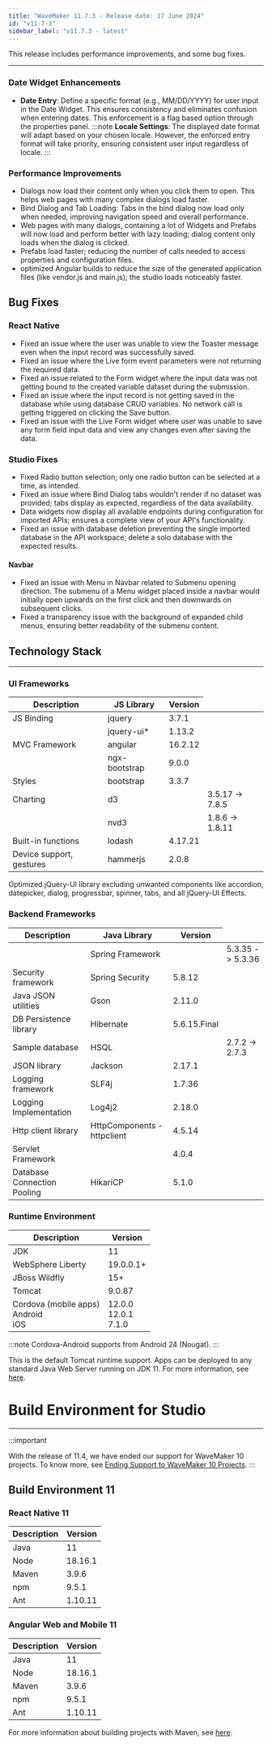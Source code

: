 ```yaml
---
title: "WaveMaker 11.7.3 - Release date: 17 June 2024"
id: "v11-7-3"
sidebar_label: "v11.7.3 - latest"
---
```


This release includes performance improvements, and some bug fixes.

---

### Date Widget Enhancements

- **Date Entry**: Define a specific format (e.g., MM/DD/YYYY) for user input in the Date Widget. This ensures consistency and eliminates confusion when entering dates. This enforcement is a flag based option through the properties panel.
:::note 
**Locale Settings**: The displayed date format will adapt based on your chosen locale. However, the enforced entry format will take priority, ensuring consistent user input regardless of locale.
:::

### Performance Improvements

- Dialogs now load their content only when you click them to open. This helps web pages with many complex dialogs load faster.
- Bind Dialog and Tab Loading: Tabs in the bind dialog now load only when needed, improving navigation speed and overall performance.
- Web pages with many dialogs, containing a lot of Widgets and Prefabs will now load and perform better with lazy loading; dialog content only loads when the dialog is clicked.
- Prefabs load faster; reducing the number of calls needed to access properties and configuration files. 
- optimized Angular builds to reduce the size of the generated application files (like vendor.js and main.js); the studio loads noticeably faster.

## Bug Fixes


### React Native

- Fixed an issue where the user was unable to view the Toaster message even when the input record was successfully saved.
- Fixed an issue where the Live form event parameters were not returning the required data.
- Fixed an issue related to the Form widget where the input data was not getting bound to the created variable dataset during the submission.
- Fixed an issue where the input record is not getting saved in the database while using database CRUD variables. No network call is getting triggered on clicking the Save button.
- Fixed an issue with the Live Form widget where user was unable to save any form field input data and view any changes even after saving the data.

### Studio Fixes

- Fixed Radio button selection; only one radio button can be selected at a time, as intended.
- Fixed an issue where Bind Dialog tabs wouldn't render if no dataset was provided; tabs display as expected, regardless of the data availability.
- Data widgets now display all available endpoints during configuration for imported APIs; ensures a complete view of your API's functionality.
- Fixed an issue with database deletion preventing the single imported database in the API workspace; delete a solo database with the expected results.

#### Navbar

- Fixed an issue with Menu in Navbar related to Submenu opening direction. The submenu of a Menu widget placed inside a navbar would initially open upwards on the first click and then downwards on subsequent clicks.
- Fixed a transparency issue with the background of expanded child menus, ensuring better readability of the submenu content.

## Technology Stack

---

### UI Frameworks

| Description | JS Library | Version |
| --- | --- | --- |
| JS Binding | jquery |  3.7.1 |
|  | jquery-ui* | 1.13.2 |
| MVC Framework | angular | 16.2.12  |
|  | ngx-bootstrap | 9.0.0 |
| Styles | bootstrap | 3.3.7 |
| Charting | d3 | <td className="versiontdbgcolor"> 3.5.17 -> 7.8.5 </td>|
|  | nvd3 | <td className="versiontdbgcolor"> 1.8.6 -> 1.8.11 </td> |
| Built-in functions | lodash | 4.17.21|
| Device support, gestures | hammerjs | 2.0.8 |

Optimized jQuery-UI library excluding unwanted components like accordion, datepicker, dialog, progressbar, spinner, tabs, and all jQuery-UI Effects.

### Backend Frameworks

| Description | Java Library | Version |
| --- | --- | --- |
|  | Spring Framework | <td className="versiontdbgcolor"> 5.3.35 -> 5.3.36 </td>|
| Security framework | Spring Security |  5.8.12 |
| Java JSON utilities | Gson  | 2.11.0 |
| DB Persistence library | Hibernate | 5.6.15.Final |
| Sample database | HSQL |  <td className="versiontdbgcolor"> 2.7.2 -> 2.7.3 </td> |
| JSON library | Jackson | 2.17.1 |
| Logging framework | SLF4j | 1.7.36 |
| Logging Implementation | Log4j2 | 2.18.0|
| Http client library  | HttpComponents -  httpclient |  4.5.14 |
| Servlet Framework |  | 4.0.4 |
| Database Connection Pooling | HikariCP | 5.1.0 |

### Runtime Environment

| Description | Version |
| --- | --- |
| JDK | 11 |
| WebSphere Liberty | 19.0.0.1+ |
| JBoss Wildfly | 15+ |
| Tomcat | 9.0.87 |
| Cordova (mobile apps) <br/> Android <br/> iOS |12.0.0 <br/> 12.0.1 <br/> 7.1.0 |

:::note
Cordova-Android supports from Android 24 (Nougat).
:::

This is the default Tomcat runtime support. Apps can be deployed to any standard Java Web Server running on JDK 11. For more information, see [here](/learn/app-development/deployment/deployment-web-server).

# Build Environment for Studio
---

:::important

With the release of 11.4, we have ended our support for WaveMaker 10 projects. To know more, see [Ending Support to WaveMaker 10 Projects](/learn/blog/2023/08/11/wavemaker10x-end-of-support).
:::

## Build Environment 11 

### React Native 11

|Description|	Version|
|---|---|
|Java |11 |
|Node|18.16.1|
|Maven| 3.9.6 |
|npm | 9.5.1|
|Ant|	1.10.11|


### Angular Web and Mobile 11

|Description|	Version|
|---|---|
|Java | 11 |
|Node| 18.16.1|
|Maven| 3.9.6 |
|npm |	9.5.1|
|Ant|	1.10.11|

For more information about building projects with Maven, see [here](/learn/app-development/deployment/building-with-maven).


